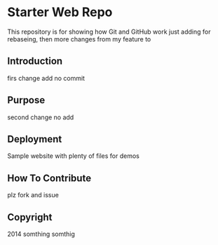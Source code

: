 # Starter Web Repo

This repository is for showing how Git and GitHub work
just adding for rebaseing, then more changes from my feature to

## Introduction

firs change add no commit

## Purpose

second change no add

## Deployment

Sample website with plenty of files for demos

## How To Contribute

plz fork and issue

## Copyright

2014 somthing somthig